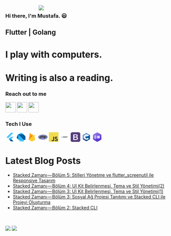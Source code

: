 <img src="https://64.media.tumblr.com/3d4424d253425a54fbc4f399bbd7f65c/tumblr_mnd64b2dMs1r0ix14o1_500.gifv" align="right" width="400" >

### Hi there, I'm Mustafa. 😃

## Flutter | Golang

# I play with computers.
# Writing is also a reading.


### Reach out to me

[<img height="32" width="32" src="https://unpkg.com/simple-icons@v5/icons/instagram.svg"/>][instagram]
[<img height="32" width="32" src="https://unpkg.com/simple-icons@v5/icons/webauthn.svg"/>][web]
[<img height="32" width="32" src="https://unpkg.com/simple-icons@v5/icons/linkedin.svg"/>][linkedin]



### Tech I Use

[<img src="https://raw.githubusercontent.com/github/explore/80688e429a7d4ef2fca1e82350fe8e3517d3494d/topics/flutter/flutter.png" width="30">][bos]
[<img src="https://raw.githubusercontent.com/github/explore/80688e429a7d4ef2fca1e82350fe8e3517d3494d/topics/dart/dart.png" width="30">][bos]
<img src="https://raw.githubusercontent.com/github/explore/80688e429a7d4ef2fca1e82350fe8e3517d3494d/topics/firebase/firebase.png" width="30">
<img src="https://raw.githubusercontent.com/github/explore/80688e429a7d4ef2fca1e82350fe8e3517d3494d/topics/php/php.png" width="30">
<img src="https://raw.githubusercontent.com/github/explore/80688e429a7d4ef2fca1e82350fe8e3517d3494d/topics/javascript/javascript.png" width="30">
<img src="https://raw.githubusercontent.com/github/explore/80688e429a7d4ef2fca1e82350fe8e3517d3494d/topics/jquery/jquery.png" width="30">
<img src="https://raw.githubusercontent.com/github/explore/80688e429a7d4ef2fca1e82350fe8e3517d3494d/topics/bootstrap/bootstrap.png" width="30">
<img src="https://raw.githubusercontent.com/github/explore/80688e429a7d4ef2fca1e82350fe8e3517d3494d/topics/c/c.png" width="30">
<img src="https://raw.githubusercontent.com/github/explore/80688e429a7d4ef2fca1e82350fe8e3517d3494d/topics/csharp/csharp.png" width="30">





# Latest Blog Posts
<!-- BLOG-POST-LIST:START -->
- [Stacked Zamanı — Bölüm 5: Stilleri Yönetme ve flutter_screenutil ile Responsive Tasarım](https://codermuss.medium.com/stacked-zaman%C4%B1-b%C3%B6l%C3%BCm-5-stilleri-y%C3%B6netme-ve-flutter-screenutil-ile-responsive-tasar%C4%B1m-94912b23dd74?source=rss-89dc203e59e1------2)
- [Stacked Zamanı — Bölüm 4: UI Kit Belirlenmesi, Tema ve Stil Yönetimi&lpar;2&rpar;](https://codermuss.medium.com/stacked-zaman%C4%B1-b%C3%B6l%C3%BCm-4-ui-kit-belirlenmesi-tema-ve-stil-y%C3%B6netimi-2-8c377abd9b3d?source=rss-89dc203e59e1------2)
- [Stacked Zamanı — Bölüm 3: UI Kit Belirlenmesi, Tema ve Stil Yönetimi&lpar;1&rpar;](https://codermuss.medium.com/stacked-zaman%C4%B1-b%C3%B6l%C3%BCm-3-ui-kit-belirlenmesi-tema-ve-stil-y%C3%B6netimi-1-55d5444df075?source=rss-89dc203e59e1------2)
- [Stacked Zamanı — Bölüm 3: Sosyal Ağ Projesi Tanıtımı ve Stacked CLI ile Projeyi Oluşturma](https://codermuss.medium.com/stacked-zaman%C4%B1-b%C3%B6l%C3%BCm-3-sosyal-a%C4%9F-projesi-tan%C4%B1t%C4%B1m%C4%B1-ve-stacked-cli-ile-projeyi-olu%C5%9Fturma-6e01e68585b2?source=rss-89dc203e59e1------2)
- [Stacked Zamanı — Bölüm 2: Stacked CLI](https://codermuss.medium.com/stacked-zaman%C4%B1-b%C3%B6l%C3%BCm-2-stacked-cli-3d00a2de133d?source=rss-89dc203e59e1------2)
<!-- BLOG-POST-LIST:END -->



<br/>
<br/>

<img src="https://github-readme-stats.vercel.app/api?username=codermuss&theme=radical">
<img src="https://github-readme-stats.vercel.app/api/top-langs/?username=codermuss&theme=radical">






[instagram]: https://www.instagram.com/themustik/
[web]: https://www.mustafa-yilmaz.dev
[linkedin]: https://www.linkedin.com/in/mustafa-yılmaz-dev/
[bos]: ""

